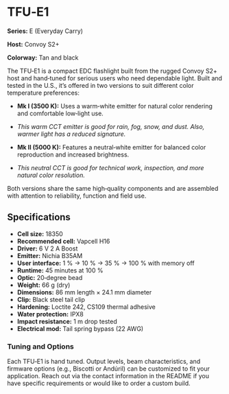 # TFU‑E1

**Series:** E (Everyday Carry)

**Host:** Convoy S2+

**Colorway:** Tan and black

The TFU‑E1 is a compact EDC flashlight built from the rugged Convoy S2+ host and hand‑tuned for serious users who need dependable light.  Built and tested in the U.S., it’s offered in two versions to suit different color temperature preferences:

- **Mk I (3500 K):** Uses a warm‑white emitter for natural color rendering and comfortable low‑light use.
- *This warm CCT emitter is good for rain, fog, snow, and dust.  Also, warmer light has a reduced signature.*  
  
- **Mk II (5000 K):** Features a neutral‑white emitter for balanced color reproduction and increased brightness.
- *This neutral CCT is good for technical work, inspection, and more natural color resolution.*  

Both versions share the same high‑quality components and are assembled with attention to reliability, function and field use.

## Specifications

- **Cell size:** 18350
- **Recommended cell:** Vapcell H16
- **Driver:** 6 V 2 A Boost
- **Emitter:** Nichia B35AM
- **User interface:** 1 % → 10 % → 35 % → 100 % with memory off
- **Runtime:** 45 minutes at 100 %
- **Optic:** 20‑degree bead
- **Weight:** 66 g (dry)
- **Dimensions:** 86 mm length × 24.1 mm diameter
- **Clip:** Black steel tail clip
- **Hardening:** Loctite 242, CS109 thermal adhesive
- **Water protection:** IPX8
- **Impact resistance:** 1 m drop tested
- **Electrical mod:** Tail spring bypass (22 AWG)

### Tuning and Options

Each TFU‑E1 is hand tuned.  Output levels, beam characteristics, and firmware options (e.g., Biscotti or Andúril) can be customized to fit your application.  Reach out via the contact information in the README if you have specific requirements or would like to order a custom build.
